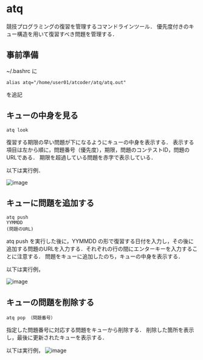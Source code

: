 # atq
競技プログラミングの復習を管理するコマンドラインツール．
優先度付きのキュー構造を用いて復習すべき問題を管理する．

## 事前準備
~/.bashrc に
```
alias atq="/home/user01/atcoder/atq/atq.out" 
```
を追記


## キューの中身を見る
```
atq look
```

復習する期限の早い問題が下になるようにキューの中身を表示する．
表示する項目は左から順に，問題番号（優先度），期限，問題のコンテストID，問題のURLである．
期限を超過している問題を赤字で表示している．

以下は実行例．

![image](https://user-images.githubusercontent.com/79912170/174964713-48d404f1-5434-4f3d-9a1e-a703c5903538.png)


## キューに問題を追加する
```
atq push
YYMMDD
(問題のURL)
```
atq push を実行した後に，YYMMDD の形で復習する日付を入力し，その後に追加する問題のURLを入力する．それぞれの行の間にエンターキーを入力することに注意する．
問題をキューに追加したのち，キューの中身を表示する．

以下は実行例，

![image](https://user-images.githubusercontent.com/79912170/174965381-11572511-da10-4d2e-803e-3975fd9c0525.png)


## キューの問題を削除する
```
atq pop （問題番号）
```
指定した問題番号に対応する問題をキューから削除する．
削除した箇所を表示し，最後に更新されたキューを表示する．

以下は実行例，
![image](https://user-images.githubusercontent.com/79912170/174967047-f046f7f2-c563-4c3f-b9dc-38d5fe926abd.png)